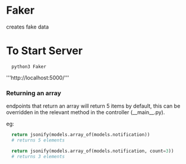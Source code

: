 # Faker
creates fake data


# To Start Server
```shell
  python3 Faker
```

'''http://localhost:5000/'''


### Returning an array

endpoints that return an array will return 5 items by default, this can be overridden in the relevant method in the controller (\_\_main\_\_.py).

eg:
```python
  return jsonify(models.array_of(models.notification))
  # returns 5 elements
```

```python
  return jsonify(models.array_of(models.notification, count=3))
  # returns 3 elements
```
